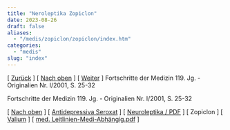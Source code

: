 ```yaml
---
title: "Neroleptika Zopiclon"
date: 2023-08-26
draft: false
aliases:
  - "/medis/zopiclon/zopiclon/index.htm"
categories:
  - "medis"
slug: "index"
---
```


[ [Zurück](../../neurol.pdf) ] [ [Nach oben](../../../definition/definitionen.htm) ] [ [Weiter](../../../definition/borderline-valium.htm) ] Fortschritte der Medizin 119. Jg. - Originalien Nr. I/2001, S. 25-32

Fortschritte der Medizin 119. Jg. - Originalien Nr. I/2001, S. 25-32

[ [Nach oben](../../../definition/definitionen.htm) ] [ [Antidepressiva Seroxat](../../../definition/antidepressiva.htm) ] [ [Neuroleptika / PDF](../../neurol.pdf) ] [ Zopiclon ] [ [Valium](../../../definition/borderline-valium.htm) ] [ [med. Leitlinien-Medi-Abhängig.pdf](../../../definition/med-leitlinien-medis-abhaeng.pdf) ]